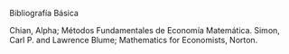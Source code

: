 Bibliografía Básica

Chian, Alpha; Métodos Fundamentales de Economía Matemática.
Simon, Carl P. and Lawrence Blume; Mathematics for Economists, Norton.